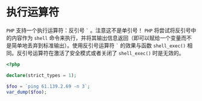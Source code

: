 # 执行运算符

`PHP` 支持一个执行运算符：反引号 `` ` `` 。注意这不是单引号！ `PHP` 将尝试将反引号中的内容作为 `shell` 命令来执行，并将其输出信息返回（即可以赋给一个变量而不是简单地丢弃到标准输出）。使用反引号运算符 `` ` `` 的效果与函数 `shell_exec()` 相同。反引号运算符在激活了安全模式或者关闭了 `shell_exec()` 时是无效的。

```php
<?php

declare(strict_types = 1);

$foo = `ping 61.139.2.69 -n 3`;
var_dump($foo);

```